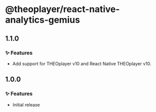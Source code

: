 # @theoplayer/react-native-analytics-gemius

## 1.1.0

### ✨ Features

- Add support for THEOplayer v10 and React Native THEOplayer v10.

## 1.0.0

### ✨ Features

- Initial release
